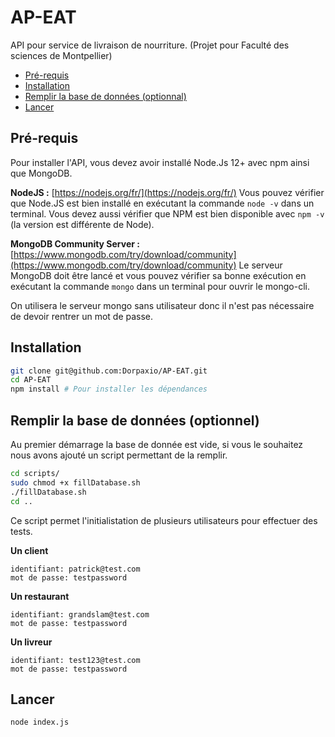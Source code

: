 # AP-EAT
API pour service de livraison de nourriture. (Projet pour Faculté des sciences de Montpellier)

* [Pré-requis](#pré-requis)
* [Installation](#installation)
* [Remplir la base de données (optionnal)](#remplir-la-base-de-données-optionnal)
* [Lancer](#lancer)


## Pré-requis
Pour installer l'API, vous devez avoir installé Node.Js 12+ avec npm ainsi que MongoDB.

**NodeJS :** [https://nodejs.org/fr/](https://nodejs.org/fr/)
Vous pouvez vérifier que Node.JS est bien installé en exécutant la commande `node -v` dans un terminal.
Vous devez aussi vérifier que NPM est bien disponible avec `npm -v` (la version est différente de Node).

**MongoDB Community Server :** [https://www.mongodb.com/try/download/community](https://www.mongodb.com/try/download/community)
Le serveur MongoDB doit être lancé et vous pouvez vérifier sa bonne exécution en exécutant la commande `mongo` dans un terminal pour ouvrir le mongo-cli.

On utilisera le serveur mongo sans utilisateur donc il n'est pas nécessaire de devoir rentrer un mot de passe.

## Installation
```bash
git clone git@github.com:Dorpaxio/AP-EAT.git
cd AP-EAT
npm install # Pour installer les dépendances
```

## Remplir la base de données (optionnel)
Au premier démarrage la base de donnée est vide, si vous le souhaitez nous avons ajouté un script permettant de la remplir.
```bash
cd scripts/
sudo chmod +x fillDatabase.sh
./fillDatabase.sh
cd ..
```

Ce script permet l'initialistation de plusieurs utilisateurs pour effectuer des tests.

**Un client**
```
identifiant: patrick@test.com
mot de passe: testpassword
```

**Un restaurant**
```
identifiant: grandslam@test.com
mot de passe: testpassword
```

**Un livreur**
```
identifiant: test123@test.com
mot de passe: testpassword
```

## Lancer
```bash
node index.js
```
